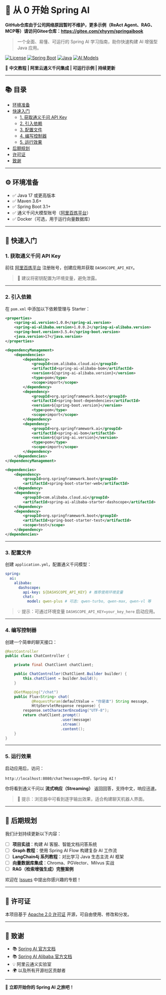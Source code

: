 # 🌱 从 0 开始 Spring AI

**GitHub仓库由于公司网络原因暂时不维护，更多示例（ReAct Agent、RAG、MCP等）请访问Gitee仓库：https://gitee.com/xhyym/springaibook**

> 一个全面、易懂、可运行的 Spring AI 学习指南，助你快速构建 AI 增强型 Java 应用。

[![License](https://img.shields.io/badge/license-Apache%202.0-blue.svg)](LICENSE)
[![Spring Boot](https://img.shields.io/badge/Spring%20Boot-3.1%2B-green.svg)](https://spring.io/projects/spring-boot)
[![Java](https://img.shields.io/badge/Java-17%2B-orange.svg)](https://openjdk.org/)
[![AI Models](https://img.shields.io/badge/通义千问%20%7C%20DeepSeek-blueviolet)](https://spring.io/projects/spring-ai)

📖 **中文教程 | 阿里云通义千问集成 | 可运行示例 | 持续更新**

---

## 📚 目录

- [环境准备](#-环境准备)
- [快速入门](#-快速入门)
  - [1. 获取通义千问 API Key](#1-获取通义千问-api-key)
  - [2. 引入依赖](#2-引入依赖)
  - [3. 配置文件](#3-配置文件)
  - [4. 编写控制器](#4-编写控制器)
  - [5. 运行效果](#5-运行效果)
- [后期规划](#-后期规划)
- [许可证](#-许可证)
- [致谢](#-致谢)

---

## ⚙️ 环境准备

- ✅ Java 17 或更高版本
- ✅ Maven 3.6+
- ✅ Spring Boot 3.1+
- ✅ 通义千问大模型账号（[阿里百炼平台](https://bailian.console.aliyun.com/#/home)）
- ✅ Docker（可选，用于运行向量数据库）

---

## 🚀 快速入门

### 1. 获取通义千问 API Key

前往 [阿里百炼平台](https://bailian.console.aliyun.com/#/home) 注册账号，创建应用并获取 `DASHSCOPE_API_KEY`。

> 🔐 建议将密钥配置为环境变量，避免泄露。

---

### 2. 引入依赖

在 `pom.xml` 中添加以下依赖管理与 Starter：

```xml
<properties>
    <spring-ai.version>1.0.0</spring-ai.version>
    <spring-ai-alibaba.version>1.0.0.2</spring-ai-alibaba.version>
    <spring-boot.version>3.5.4</spring-boot.version>
    <java.version>17</java.version>
</properties>

<dependencyManagement>
    <dependencies>
        <dependency>
            <groupId>com.alibaba.cloud.ai</groupId>
            <artifactId>spring-ai-alibaba-bom</artifactId>
            <version>${spring-ai-alibaba.version}</version>
            <type>pom</type>
            <scope>import</scope>
        </dependency>
        <dependency>
            <groupId>org.springframework.boot</groupId>
            <artifactId>spring-boot-dependencies</artifactId>
            <version>${spring-boot.version}</version>
            <type>pom</type>
            <scope>import</scope>
        </dependency>
        <dependency>
            <groupId>org.springframework.ai</groupId>
            <artifactId>spring-ai-bom</artifactId>
            <version>${spring-ai.version}</version>
            <type>pom</type>
            <scope>import</scope>
        </dependency>
    </dependencies>
</dependencyManagement>

<dependencies>
    <dependency>
        <groupId>org.springframework.boot</groupId>
        <artifactId>spring-boot-starter-web</artifactId>
    </dependency>
    <dependency>
        <groupId>com.alibaba.cloud.ai</groupId>
        <artifactId>spring-ai-alibaba-starter-dashscope</artifactId>
    </dependency>
    <dependency>
        <groupId>org.springframework.boot</groupId>
        <artifactId>spring-boot-starter-test</artifactId>
        <scope>test</scope>
    </dependency>
</dependencies>
```

---

### 3. 配置文件

创建 `application.yml`，配置通义千问模型：

```yaml
spring:
  ai:
    alibaba:
      dashscope:
        api-key: ${DASHSCOPE_API_KEY} # 推荐使用环境变量
        chat:
          model: qwen-plus # 可选: qwen-turbo, qwen-max, qwen-vl 等
```

> 💡 提示：可通过环境变量 `DASHSCOPE_API_KEY=your_key_here` 启动应用。

---

### 4. 编写控制器

创建一个简单的聊天接口：

```java
@RestController
public class ChatController {

    private final ChatClient chatClient;

    public ChatController(ChatClient.Builder builder) {
        this.chatClient = builder.build();
    }

    @GetMapping("/chat")
    public Flux<String> chat(
            @RequestParam(defaultValue = "你是谁") String message,
            HttpServletResponse response) {
        response.setCharacterEncoding("UTF-8");
        return chatClient.prompt()
                         .user(message)
                         .stream()
                         .content();
    }
}
```

---

### 5. 运行效果

启动应用后，访问：

```
http://localhost:8080/chat?message=你好，Spring AI！
```

你将看到通义千问以 **流式响应（Streaming）** 返回回答，支持中文，响应迅速。

> 🎯 提示：浏览器中可看到逐字输出效果，适合构建聊天机器人界面。

---

## 📅 后期规划

我们计划持续更新以下内容：

- [ ] **项目实战**：构建 AI 客服、智能文档问答系统
- [ ] **Graph 教程**：使用 Spring AI Flow 构建复杂 AI 工作流
- [ ] **LangChain4j 系列教程**：对比学习 Java 生态主流 AI 框架
- [ ] **向量数据库集成**：Chroma、PGVector、Milvus 实战
- [ ] **RAG（检索增强生成）完整案例**

欢迎在 [Issues](https://github.com/your-username/spring-ai-tutorial/issues) 中提出你感兴趣的专题！

---

## 📄 许可证

本项目基于 [Apache 2.0 许可证](LICENSE) 开源，可自由使用、修改和分发。

---

## 🙏 致谢

- 📚 [Spring AI 官方文档](https://docs.spring.io/spring-ai/reference/index.html)
- 📚 [Spring AI Alibaba 官方文档](https://java2ai.com/)
- 💡 阿里云通义实验室
- 🌍 以及所有开源社区贡献者

---

🎯 **立即开始你的 Spring AI 之旅吧！**
